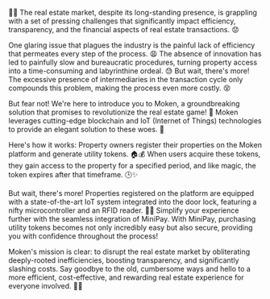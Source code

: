🏡🚀 The real estate market, despite its long-standing presence, is grappling with a set of pressing challenges that significantly impact efficiency, transparency, and the financial aspects of real estate transactions. 😟

One glaring issue that plagues the industry is the painful lack of efficiency that permeates every step of the process. 😩 The absence of innovation has led to painfully slow and bureaucratic procedures, turning property access into a time-consuming and labyrinthine ordeal. 😓 But wait, there's more! The excessive presence of intermediaries in the transaction cycle only compounds this problem, making the process even more costly. 😵

But fear not! We're here to introduce you to Moken, a groundbreaking solution that promises to revolutionize the real estate game! 🌟 Moken leverages cutting-edge blockchain and IoT (Internet of Things) technologies to provide an elegant solution to these woes. 🚀

Here's how it works: Property owners register their properties on the Moken platform and generate utility tokens. 🏠💰 When users acquire these tokens, they gain access to the property for a specified period, and like magic, the token expires after that timeframe. 🕒✨

But wait, there's more! Properties registered on the platform are equipped with a state-of-the-art IoT system integrated into the door lock, featuring a nifty microcontroller and an RFID reader. 📡🚪 Simplify your experience further with the seamless integration of MiniPay. With MiniPay, purchasing utility tokens becomes not only incredibly easy but also secure, providing you with confidence throughout the process!

Moken's mission is clear: to disrupt the real estate market by obliterating deeply-rooted inefficiencies, boosting transparency, and significantly slashing costs. Say goodbye to the old, cumbersome ways and hello to a more efficient, cost-effective, and rewarding real estate experience for everyone involved. 🙌🏡

